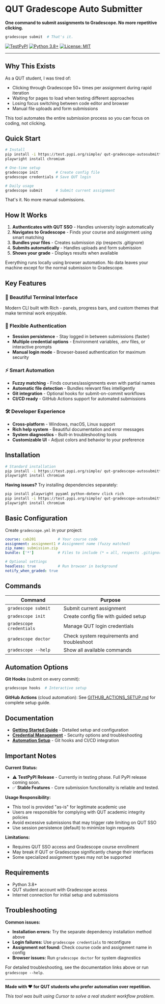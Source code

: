 # QUT Gradescope Auto Submitter

**One command to submit assignments to Gradescope. No more repetitive clicking.**

```bash
gradescope submit  # That's it.
```

[![TestPyPI](https://badge.fury.io/py/qut-gradescope-autosubmitter.svg)](https://test.pypi.org/project/qut-gradescope-autosubmitter/) [![Python 3.8+](https://img.shields.io/badge/python-3.8+-blue.svg)](https://www.python.org/downloads/) [![License: MIT](https://img.shields.io/badge/License-MIT-yellow.svg)](https://opensource.org/licenses/MIT)

---

## Why This Exists

As a QUT student, I was tired of:
- Clicking through Gradescope 50+ times per assignment during rapid iteration
- Waiting for pages to load when testing different approaches
- Losing focus switching between code editor and browser
- Manual file uploads and form submissions

This tool automates the entire submission process so you can focus on coding, not clicking.

## Quick Start

```bash
# Install
pip install -i https://test.pypi.org/simple/ qut-gradescope-autosubmitter
playwright install chromium

# One-time setup
gradescope init        # Create config file
gradescope credentials # Save QUT login

# Daily usage
gradescope submit      # Submit current assignment
```

That's it. No more manual submissions.

## How It Works

1. **Authenticates with QUT SSO** - Handles university login automatically
2. **Navigates to Gradescope** - Finds your course and assignment using smart matching
3. **Bundles your files** - Creates submission zip (respects .gitignore)
4. **Submits automatically** - Handles uploads and form submission
5. **Shows your grade** - Displays results when available

Everything runs locally using browser automation. No data leaves your machine except for the normal submission to Gradescope.

## Key Features

### 🎨 **Beautiful Terminal Interface**
Modern CLI built with Rich - panels, progress bars, and custom themes that make terminal work enjoyable.

### 🔐 **Flexible Authentication**
- **Session persistence** - Stay logged in between submissions (faster)
- **Multiple credential options** - Environment variables, .env files, or interactive prompts
- **Manual login mode** - Browser-based authentication for maximum security

### ⚡ **Smart Automation**
- **Fuzzy matching** - Finds courses/assignments even with partial names
- **Automatic file detection** - Bundles relevant files intelligently
- **Git integration** - Optional hooks for submit-on-commit workflows
- **CI/CD ready** - GitHub Actions support for automated submissions

### 🛠️ **Developer Experience**
- **Cross-platform** - Windows, macOS, Linux support
- **Rich help system** - Beautiful documentation and error messages
- **System diagnostics** - Built-in troubleshooting tools
- **Customizable UI** - Adjust colors and behavior to your preference

## Installation

```bash
# Standard installation
pip install -i https://test.pypi.org/simple/ qut-gradescope-autosubmitter
playwright install chromium
```

**Having issues?** Try installing dependencies separately:
```bash
pip install playwright pyyaml python-dotenv click rich
pip install -i https://test.pypi.org/simple/ qut-gradescope-autosubmitter
playwright install chromium
```

## Basic Configuration

Create `gradescope.yml` in your project:
```yaml
course: cab201          # Your course code
assignment: assignment1 # Assignment name (fuzzy matched)
zip_name: submission.zip
bundle: ['*']           # Files to include (* = all, respects .gitignore)

# Optional settings
headless: true          # Run browser in background
notify_when_graded: true
```

## Commands

| Command | Purpose |
|---------|---------|
| `gradescope submit` | Submit current assignment |
| `gradescope init` | Create config file with guided setup |
| `gradescope credentials` | Manage QUT login credentials |
| `gradescope doctor` | Check system requirements and troubleshoot |
| `gradescope --help` | Show all available commands |

## Automation Options

**Git Hooks** (submit on every commit):
```bash
gradescope hooks  # Interactive setup
```

**GitHub Actions** (cloud automation):
See [GITHUB_ACTIONS_SETUP.md](GITHUB_ACTIONS_SETUP.md) for complete setup guide.

## Documentation

- **[Getting Started Guide](CLI_REFERENCE.md)** - Detailed setup and configuration
- **[Credential Management](CREDENTIALS.md)** - Security options and troubleshooting
- **[Automation Setup](GITHUB_ACTIONS_SETUP.md)** - Git hooks and CI/CD integration

## Important Notes

**Current Status:**
- ⚠️ **TestPyPI Release** - Currently in testing phase. Full PyPI release coming soon.
- ✅ **Stable Features** - Core submission functionality is reliable and tested.

**Usage Responsibility:**
- This tool is provided "as-is" for legitimate academic use
- Users are responsible for complying with QUT academic integrity policies
- Avoid excessive submissions that may trigger rate limiting on QUT SSO
- Use session persistence (default) to minimize login requests

**Limitations:**
- Requires QUT SSO access and Gradescope course enrollment
- May break if QUT or Gradescope significantly change their interfaces
- Some specialized assignment types may not be supported

## Requirements

- Python 3.8+
- QUT student account with Gradescope access
- Internet connection for initial setup and submissions

## Troubleshooting

**Common issues:**
- **Installation errors:** Try the separate dependency installation method above
- **Login failures:** Use `gradescope credentials` to reconfigure
- **Assignment not found:** Check course code and assignment name in config
- **Browser issues:** Run `gradescope doctor` for system diagnostics

For detailed troubleshooting, see the documentation links above or run `gradescope --help`.

---

**Made with ❤️ for QUT students who prefer automation over repetition.**

*This tool was built using Cursor to solve a real student workflow problem.*